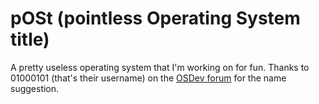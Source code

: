 # pOSt (pointless Operating System title)

A pretty useless operating system that I'm working on for fun. Thanks to 01000101 (that's their username) on the [OSDev forum](https://forum.osdev.org/viewtopic.php?t=15250) for the name suggestion.
